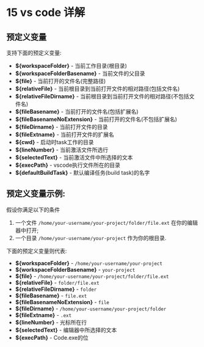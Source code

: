 # 15 vs code 详解

## 预定义变量

支持下面的预定义变量:

- **${workspaceFolder}** - 当前工作目录(根目录)
- **${workspaceFolderBasename}** - 当前文件的父目录
- **${file}** - 当前打开的文件名(完整路径)
- **${relativeFile}** - 当前根目录到当前打开文件的相对路径(包括文件名)
- **${relativeFileDirname}** - 当前根目录到当前打开文件的相对路径(不包括文件名)
- **${fileBasename}** - 当前打开的文件名(包括扩展名)
- **${fileBasenameNoExtension}** - 当前打开的文件名(不包括扩展名)
- **${fileDirname}** - 当前打开文件的目录
- **${fileExtname}** - 当前打开文件的扩展名
- **${cwd}** - 启动时task工作的目录
- **${lineNumber}** - 当前激活文件所选行
- **${selectedText}** - 当前激活文件中所选择的文本
- **${execPath}** - vscode执行文件所在的目录
- **${defaultBuildTask}** - 默认编译任务(build task)的名字

## 预定义变量示例:

假设你满足以下的条件

1. 一个文件 `/home/your-username/your-project/folder/file.ext` 在你的编辑器中打开;
2. 一个目录 `/home/your-username/your-project` 作为你的根目录.

下面的预定义变量则代表:

- **${workspaceFolder}** - `/home/your-username/your-project`
- **${workspaceFolderBasename}** - `your-project`
- **${file}** - `/home/your-username/your-project/folder/file.ext`
- **${relativeFile}** - `folder/file.ext`
- **${relativeFileDirname}** - `folder`
- **${fileBasename}** - `file.ext`
- **${fileBasenameNoExtension}** - `file`
- **${fileDirname}** - `/home/your-username/your-project/folder`
- **${fileExtname}** - `.ext`
- **${lineNumber}** - 光标所在行
- **${selectedText}** - 编辑器中所选择的文本
- **${execPath}** - Code.exe的位
